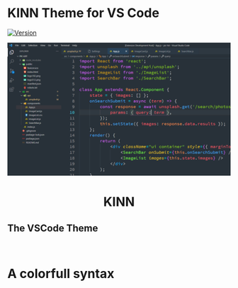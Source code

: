 # KINN Theme for VS Code

[![Version](http://vsmarketplacebadge.apphb.com/version/kinn-theme.kinn-theme-vscode.svg)](https://marketplace.visualstudio.com/items?itemName=kinn-theme.kinn-theme-vscode)

![Preview](./images/syntax.png)

<h1 align="center">KINN</h1>

## The VSCode Theme

<br>

# A colorfull syntax
